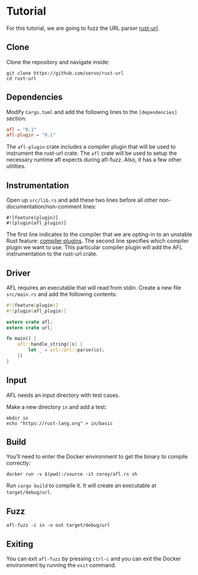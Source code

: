 # Tutorial

For this tutorial, we are going to fuzz the URL parser [rust-url](https://github.com/servo/rust-url).

## Clone

Clone the repository and navigate inside:

```
git clone https://github.com/servo/rust-url
cd rust-url
```

## Dependencies

Modify `Cargo.toml` and add the following lines to the `[dependencies]` section:

```toml
afl = "0.1"
afl-plugin = "0.1"
```

The `afl-plugin` crate includes a compiler plugin that will be used to instrument the rust-url crate. The `afl` crate will be used to setup the necessary runtime afl expects during afl-fuzz. Also, it has a few other utilities.

## Instrumentation

Open up `src/lib.rs` and add these two lines before all other non-documentation/non-comment lines:

```
#![feature(plugin)]
#![plugin(afl_plugin)]
```

The first line indicates to the compiler that we are opting-in to an unstable Rust feature: [compiler plugins](https://doc.rust-lang.org/book/compiler-plugins.html). The second line specifies which compiler plugin we want to use. This particular compiler plugin will add the AFL instrumentation to the rust-url crate.

## Driver

AFL requires an executable that will read from stdin. Create a new file `src/main.rs` and add the following contents:

```rust
#![feature(plugin)]
#![plugin(afl_plugin)]

extern crate afl;
extern crate url;

fn main() {
    afl::handle_string(|s| {
        let _ = url::Url::parse(&s);
    })
}
```

## Input

AFL needs an input directory with test cases.

Make a new directory `in` and add a test:

```
mkdir in
echo "https://rust-lang.org" > in/basic
```

## Build

You'll need to enter the Docker environment to get the binary to compile correctly:

```
docker run -v $(pwd):/source -it corey/afl.rs sh
```

Run `cargo build` to compile it. It will create an executable at `target/debug/url`.

## Fuzz

```
afl-fuzz -i in -o out target/debug/url
```

## Exiting

You can exit `afl-fuzz` by pressing `ctrl-c` and you can exit the Docker environment by running the `exit` command.
